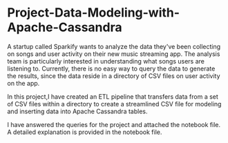 # Project-Data-Modeling-with-Apache-Cassandra
A startup called Sparkify wants to analyze the data they've been collecting on songs and user activity on their new music streaming app. The analysis team is particularly interested in understanding what songs users are listening to. Currently, there is no easy way to query the data to generate the results, since the data reside in a directory of CSV files on user activity on the app.

In this project,I have created an ETL pipeline that transfers data from a set of CSV files within a directory to create a streamlined CSV file for modeling and inserting data into Apache Cassandra tables.

I have answered the queries for the project and attached the notebook file. A detailed explanation is provided in the notebook file.
